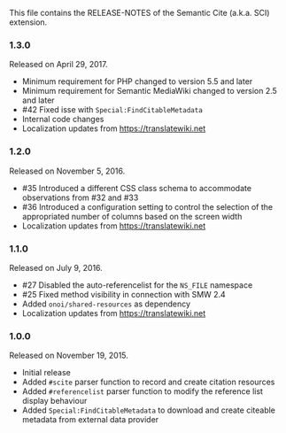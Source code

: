 This file contains the RELEASE-NOTES of the Semantic Cite (a.k.a. SCI) extension.

### 1.3.0

Released on April 29, 2017.

* Minimum requirement for PHP changed to version 5.5 and later
* Minimum requirement for Semantic MediaWiki changed to version 2.5 and later
* #42 Fixed isse with `Special:FindCitableMetadata`
* Internal code changes
* Localization updates from https://translatewiki.net

### 1.2.0

Released on November 5, 2016.

* #35 Introduced a different CSS class schema to accommodate observations from #32 and #33
* #36 Introduced a configuration setting to control the selection of the appropriated number of columns based on the screen width
* Localization updates from https://translatewiki.net

### 1.1.0

Released on July 9, 2016.

* #27 Disabled the auto-referencelist for the `NS_FILE` namespace
* #25 Fixed method visibility in connection with SMW 2.4
* Added `onoi/shared-resources` as dependency
* Localization updates from https://translatewiki.net

### 1.0.0

Released on November 19, 2015.

* Initial release
* Added `#scite` parser function to record and create citation resources
* Added `#referencelist` parser function to modify the reference list display behaviour
* Added `Special:FindCitableMetadata` to download and create citeable metadata from external data provider
